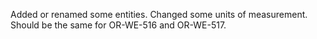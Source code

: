 Added or renamed some entities.
Changed some units of measurement.
Should be the same for OR-WE-516 and OR-WE-517.
